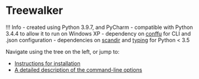 # Treewalker

!!! Info
    - created using Python 3.9.7, and PyCharm 
    - compatible with Python 3.4.4 to allow it to run on Windows XP
    - dependency on [conffu](https://pypi.org/project/conffu/) for CLI and .json configuration
    - dependencies on [scandir](https://pypi.org/project/scandir/) and [typing](https://pypi.org/project/typing/) for Python < 3.5

Navigate using the tree on the left, or jump to:

- [Instructions for installation](../getting_started/#installation)
- [A detailed description of the command-line options](../configuration/#cli-options)
